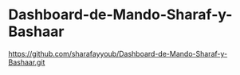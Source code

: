 # Dashboard-de-Mando-Sharaf-y-Bashaar
https://github.com/sharafayyoub/Dashboard-de-Mando-Sharaf-y-Bashaar.git
